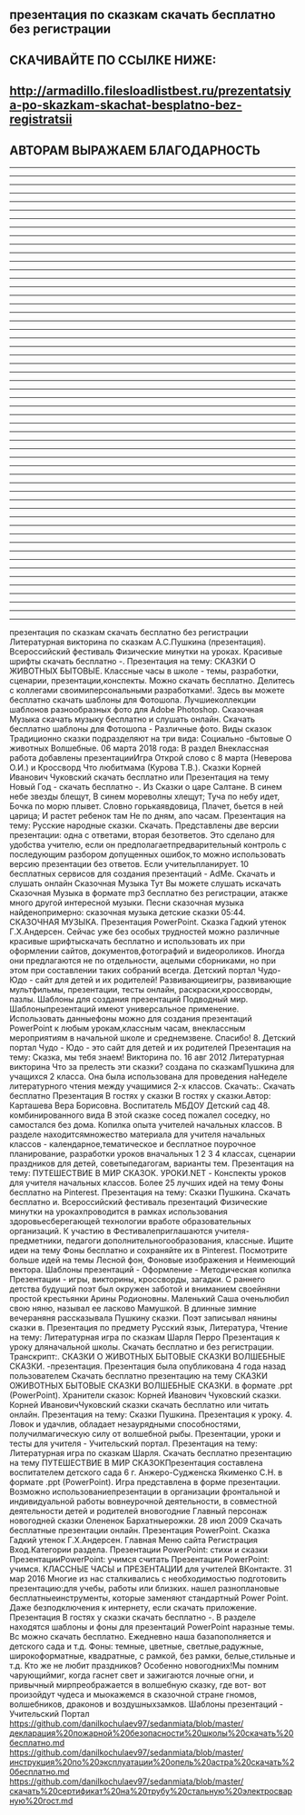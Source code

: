 презентация по сказкам скачать бесплатно без регистрации
--------------------------------------------------
СКАЧИВАЙТЕ ПО ССЫЛКЕ НИЖЕ:
--------------------------------------------------
http://armadillo.filesloadlistbest.ru/prezentatsiya-po-skazkam-skachat-besplatno-bez-registratsii
--------------------------------------------------
АВТОРАМ ВЫРАЖАЕМ БЛАГОДАРНОСТЬ
--------------------------------------------------
--------------------------------------------------
--------------------------------------------------
--------------------------------------------------
--------------------------------------------------
--------------------------------------------------
--------------------------------------------------
--------------------------------------------------
--------------------------------------------------
--------------------------------------------------
--------------------------------------------------
--------------------------------------------------
--------------------------------------------------
--------------------------------------------------
--------------------------------------------------
--------------------------------------------------
--------------------------------------------------
--------------------------------------------------
--------------------------------------------------
--------------------------------------------------
--------------------------------------------------
--------------------------------------------------
--------------------------------------------------
--------------------------------------------------
--------------------------------------------------
--------------------------------------------------
--------------------------------------------------
--------------------------------------------------
--------------------------------------------------
--------------------------------------------------
--------------------------------------------------
--------------------------------------------------
--------------------------------------------------
--------------------------------------------------
--------------------------------------------------
--------------------------------------------------
--------------------------------------------------
--------------------------------------------------
--------------------------------------------------
--------------------------------------------------
--------------------------------------------------
--------------------------------------------------
--------------------------------------------------
--------------------------------------------------
--------------------------------------------------
--------------------------------------------------
--------------------------------------------------
--------------------------------------------------
--------------------------------------------------
--------------------------------------------------
--------------------------------------------------
--------------------------------------------------
--------------------------------------------------
--------------------------------------------------
--------------------------------------------------
презентация по сказкам скачать бесплатно без регистрации Литературная викторина по сказкам А.С.Пушкина (презентация). Всероссийский фестиваль Физические минутки на уроках. Красивые шрифты скачать бесплатно -. Презентация на тему: СКАЗКИ О ЖИВОТНЫХ БЫТОВЫЕ. Классные часы в школе - темы, разработки, сценарии, презентации,конспекты. Можно скачать бесплатно. Делитесь с коллегами своимиперсональными разработками!. Здесь вы можете бесплатно скачать шаблоны для Фотошопа. Лучшиеколлекции шаблонов разнообразных фото для Adobe Photoshop. Сказочная Музыка скачать музыку бесплатно и слушать онлайн. Скачать бесплатно шаблоны для Фотошопа - Различные фото. Виды сказок Традиционно сказки подразделяют на три вида: Социально -бытовые О животных Волшебные. 06 марта 2018 года: В раздел Внеклассная работа добавлены презентацииИгра Открой слово с 8 марта (Неверова О.И.) и Кроссворд Что любитмама (Курова Т.В.). Сказки Корней Иванович Чуковский скачать бесплатно или
Презентация на тему Новый Год - скачать бесплатно -. Из Сказки о царе Салтане. В синем небе звезды блещут, В синем мореволны хлещут; Туча по небу идет, Бочка по морю плывет. Словно горькаявдовица, Плачет, бьется в ней царица; И растет ребенок там Не по дням, апо часам. Презентация на тему: Русские народные сказки. Скачать. Представлены две версии презентации: одна с ответами, вторая безответов. Это сделано для удобства учителю, если он предполагаетпредварительный контроль с последующим разбором допущенных ошибок,то можно использовать версию презентации без ответов. Если учительпланирует. 10 бесплатных сервисов для создания презентаций - AdMe. Скачать и слушать онлайн Сказочная Музыка  Тут Вы можете слушать искачать Сказочная Музыка в формате mp3 бесплатно без регистрации, атакже много другой интересной музыки. Песни сказочная музыка найденопримерно:  сказочная музыка  детские сказки 05:44. СКАЗОЧНАЯ МУЗЫКА. Презентация PowerPoint. Сказка Гадкий утенок Г.Х.Андерсен. Сейчас уже без особых трудностей можно различные красивые шрифтыскачать бесплатно и использовать их при оформлении сайтов, документов,фотографий и видеороликов. Иногда они предлагаются не по отдельности, ацелыми сборниками, но при этом при составлении таких собраний всегда. Детский портал Чудо-Юдо - сайт для детей и их родителей! Развивающиеигры, развивающие мультфильмы, презентации, тесты онлайн, раскраски,кроссворды, пазлы. Шаблоны для создания презентаций Подводный мир. Шаблоныпрезентаций имеют универсальное применение. Использовать данныефоны можно для создания презентаций PowerPoint к любым урокам,классным часам, внеклассным мероприятиям в начальной школе и среднемзвене. Спасибо! 8. Детский портал Чудо - Юдо - это сайт для детей и их родителей
Презентация на тему: Сказка, мы тебя знаем! Викторина по. 16 авг 2012  Литературная викторина Что за прелесть эти сказки? создана по сказкамПушкина для учащихся 2 класса. Она была использована для проведения наНеделе литературного чтения между учащимися 2-х классов.  Скачать:. Скачать бесплатно Презентация В гостях у сказки  В гостях у сказки.Автор: Карташева Вера Борисовна. Воспитатель МБДОУ Детский сад  48. комбинированного вида  В этой сказке сосед пожалел соседку, но самостался без дома. Копилка опыта учителей начальных классов. В разделе находитсямножество материала для учителя начальных классов - календарное,тематическое и бесплатное поурочное планирование, разработки уроков вначальных 1 2 3 4 классах, сценарии праздников для детей, советыпедагогам, варианты тем. Презентация на тему: ПУТЕШЕСТВИЕ В МИР СКАЗОК. УРОКИ.NET - Конспекты уроков для учителя начальных классов. Более 25 лучших идей на тему Фоны бесплатно на Pinterest. Презентация на тему: Сказки Пушкина. Скачать бесплатно и. Всероссийский фестиваль презентаций Физические минутки на урокахпроводится в рамках использования здоровьесберегающей технологии вработе образовательных организаций. К участию в Фестивалеприглашаются учителя-предметники, педагоги дополнительногообразования, классные. Ищите идеи на тему Фоны бесплатно и сохраняйте их в Pinterest. Посмотрите больше идей на темы Лесной фон, Фоновые изображения и Неимеющий вектора. Шаблоны презентаций - Оформление - Методическая копилка
Презентации - игры, викторины, кроссворды, загадки. С раннего детства будущий поэт был окружен заботой и вниманием своейняни  простой крестьянки  Арины Родионовны. Маленький Саша оченьлюбил свою няню, называл ее ласково Мамушкой. В длинные зимние вечераняня рассказывала Пушкину сказки. Поэт записывал нянины сказки в. Презентация по предмету Русский язык, Литература, Чтение на тему: Литературная игра по сказкам Шарля Перро Презентация к уроку дляначальной школы. Скачать бесплатно и без регистрации.  Транскрипт:. СКАЗКИ О ЖИВОТНЫХ БЫТОВЫЕ СКАЗКИ ВОЛШЕБНЫЕ СКАЗКИ. -презентация. Презентация была опубликована 4 года назад пользователем  Скачать бесплатно презентацию на тему СКАЗКИ ОЖИВОТНЫХ БЫТОВЫЕ СКАЗКИ ВОЛШЕБНЫЕ СКАЗКИ. в формате .ppt (PowerPoint). Хранители сказок: Корней Иванович Чуковский сказки. Корней ИвановичЧуковский сказки скачать бесплатно или читать онлайн. Презентация на тему: Сказки Пушкина. Презентация к уроку. 4. Ловок и удачлив, обладает незаурядными способностями, получилмагическую силу от волшебной рыбы. Презентации, уроки и тесты для учителя - Учительский портал. Презентация на тему: Литературная игра по сказкам Шарля. Скачать бесплатно презентацию на тему ПУТЕШЕСТВИЕ В МИР СКАЗОКПрезентация составлена воспитателем детского сада 6 г. Анжеро-Судженска Якименко С.Н. в формате .ppt (PowerPoint). Игра представлена в форме презентации.  Возможно использованиепрезентации в организации фронтальной и индивидуальной работы вовнеурочной деятельности, в совместной деятельности детей и родителей вновогодние  Главный персонаж новогодней сказки Олененок Бархатныерожки.
28 июл 2009  Скачать бесплатные презентации онлайн. Презентация PowerPoint. Сказка Гадкий утенок Г.Х.Андерсен. Главная  Меню сайта  Регистрация  Вход.Категории раздела. Презентации PowerPoint: стихи и сказки  ПрезентацииPowerPoint: учимся считать  Презентации PowerPoint: учимся. КЛАССНЫЕ ЧАСЫ и ПРЕЗЕНТАЦИИ для учителей  ВКонтакте. 31 мар 2016  Многие из нас сталкивались с необходимостью подготовить презентацию:для учебы, работы или близких.  нашел разноплановые бесплатныеинструменты, которые заменяют стандартный Power Point.  Даже безподключения к интернету, если скачать приложение. Презентация В гостях у сказки скачать бесплатно -. В разделе находятся шаблоны и фоны для презентаций PowerPoint наразные темы.  Вс можно скачать бесплатно. Ежедневно наша базапополняется  и детского сада и т.д. Фоны: темные, цветные, светлые,радужные, широкоформатные, квадратные, с рамкой, без рамки, белые,стильные и т.д. Кто же не любит праздников? Особенно новогодних!Мы помним чарующиймиг, когда гаснет свет и зажигаются лочные огни,  и привычный мирпреображается в волшебную сказку, где вот- вот произойдут чудеса и мыокажемся в сказочной стране гномов, волшебников, драконов и воздушныхзамков. Шаблоны презентаций - Учительский Портал
https://github.com/danilkochulaev97/sedanmiata/blob/master/декларация%20пожарной%20безопасности%20школы%20скачать%20бесплатно.md
https://github.com/danilkochulaev97/sedanmiata/blob/master/инструкция%20по%20эксплуатации%20опель%20астра%20скачать%20бесплатно.md
https://github.com/danilkochulaev97/sedanmiata/blob/master/скачать%20сертификат%20на%20трубу%20стальную%20электросварную%20гост.md